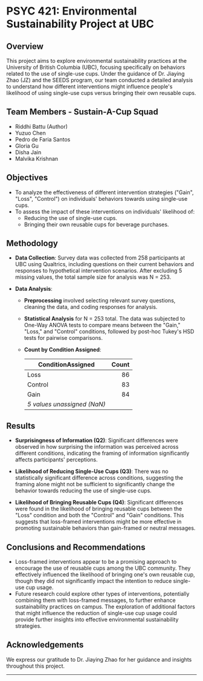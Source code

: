 # PSYC 421: Environmental Sustainability Project at UBC

## Overview

This project aims to explore environmental sustainability practices at the University of British Columbia (UBC), focusing specifically on behaviors related to the use of single-use cups. Under the guidance of Dr. Jiaying Zhao (JZ) and the SEEDS program, our team conducted a detailed analysis to understand how different interventions might influence people's likelihood of using single-use cups versus bringing their own reusable cups. 

## Team Members - Sustain-A-Cup Squad

- Riddhi Battu (Author)
- Yuzuo Chen
- Pedro de Faria Santos
- Gloria Gu
- Disha Jain
- Malvika Krishnan

## Objectives

- To analyze the effectiveness of different intervention strategies ("Gain", "Loss", "Control") on individuals' behaviors towards using single-use cups.
- To assess the impact of these interventions on individuals' likelihood of:
  - Reducing the use of single-use cups.
  - Bringing their own reusable cups for beverage purchases.

## Methodology

- **Data Collection**: Survey data was collected from 258 participants at UBC using Qualtrics, including questions on their current behaviors and responses to hypothetical intervention scenarios. After excluding 5 missing values, the total sample size for analysis was N = 253.

- **Data Analysis**:
  - **Preprocessing** involved selecting relevant survey questions, cleaning the data, and coding responses for analysis.
  - **Statistical Analysis** for N = 253 total. The data was subjected to One-Way ANOVA tests to compare means between the "Gain," "Loss," and "Control" conditions, followed by post-hoc Tukey's HSD tests for pairwise comparisons.
  - **Count by Condition Assigned**:

    | ConditionAssigned | Count |
    |-------------------|------:|
    | Loss              |    86 |
    | Control           |    83 |
    | Gain              |    84 |
    | *5 values unassigned (NaN)* |

## Results

- **Surprisingness of Information (Q2)**: Significant differences were observed in how surprising the information was perceived across different conditions, indicating the framing of information significantly affects participants' perceptions.
  
- **Likelihood of Reducing Single-Use Cups (Q3)**: There was no statistically significant difference across conditions, suggesting the framing alone might not be sufficient to significantly change the behavior towards reducing the use of single-use cups.
  
- **Likelihood of Bringing Reusable Cups (Q4)**: Significant differences were found in the likelihood of bringing reusable cups between the "Loss" condition and both the "Control" and "Gain" conditions. This suggests that loss-framed interventions might be more effective in promoting sustainable behaviors than gain-framed or neutral messages.

## Conclusions and Recommendations

- Loss-framed interventions appear to be a promising approach to encourage the use of reusable cups among the UBC community. They effectively influenced the likelihood of bringing one's own reusable cup, though they did not significantly impact the intention to reduce single-use cup usage.
- Future research could explore other types of interventions, potentially combining them with loss-framed messages, to further enhance sustainability practices on campus. The exploration of additional factors that might influence the reduction of single-use cup usage could provide further insights into effective environmental sustainability strategies.

## Acknowledgements

We express our gratitude to Dr. Jiaying Zhao for her guidance and insights throughout this project.

---
